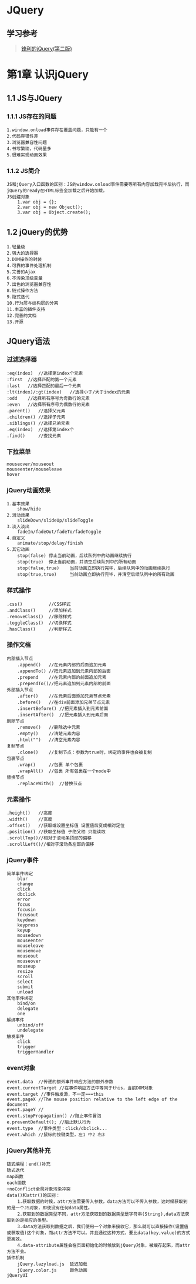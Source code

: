 # JQuery 

## 学习参考
> [锋利的jQuery(第二版)]()  

# 第1章 认识jQuery
## 1.1 JS与JQuery
### 1.1.1 JS存在的问题
	1.window.onload事件存在覆盖问题，只能有一个
	2.代码容错性差
	3.浏览器兼容性问题
	4.书写繁琐，代码量多
	5.很难实现动画效果
### 1.1.2 JS简介
    JS和jQuery入口函数的区别：JS的window.onload事件需要等所有内容加载完毕后执行，而jQuery的ready在HTML标签全加载之后开始加载。
    JS创建对象
	    1.var obj = {};
	    2.var obj = new Object();
	    3.var obj = Object.create();
## 1.2 jQuery的优势
    1.轻量级
    2.强大的选择器
    3.DOM操作的封装
    4.可靠的事件处理机制
    5.完善的Ajax
    6.不污染顶级变量
    7.出色的浏览器兼容性
    8.链式操作方法
    9.隐式迭代
    10.行为层与结构层的分离
    11.丰富的插件支持
    12.完善的文档
    13.开源
## JQuery语法	
### 过滤选择器
	:eq(index)	//选择第index个元素
	:first	//选择匹配的第一个元素
	:last	//选择匹配的最后一个元素
	:lt(index)/:gt(index)	//选择小于/大于index的元素
	:odd	//选择所有序号为奇数行的元素
	:even	//选择所有序号为偶数行的元素
	.parent()	//选择父元素
	.children()	//选择子元素
	.siblings()	//选择兄弟元素
	.eq(index)	//选择第index个
	.find()		//查找元素
### 下拉菜单
	mouseover/mouseout
	mouseenter/mouseleave
	hover
### jQuery动画效果
	1.基本效果
		show/hide
	2.滑动效果
		slideDown/slideUp/slideToggle
	3.淡入淡出
		fadeIn/fadeOut/fadeTo/fadeToggle
	4.自定义
		animate/stop/delay/finish
	5.其它动画
		stop(false)	停止当前动画，后续队列中的动画继续执行
		stop(true)	停止当前动画，并清空后续队列中的所有动画
		stop(false,true)	当前动画立即执行完毕，后续队列中的动画继续执行
		stop(true,true)		当前动画立即执行完毕，并清空后续队列中的所有动画
### 样式操作
	.css()			//CSS样式
	.andClass()		//添加样式
	.removeClass()	//移除样式
	.toggleClass()	//切换样式
	.hasClass()		//判断样式
### 操作文档
	内部插入节点
		.append()	//在元素内部的后面追加元素
		.appendTo()	//把元素追加到元素内部的后面
		.prepend	//在元素内部的前面追加元素
		.prependTo()//把元素追加到元素内部的前面
	外部插入节点
		.after()	//在元素后面添加兄弟节点元素
		.before()	//在div前面添加兄弟节点元素
		.insertBefore()	//把元素插入到元素前面
		.insertAfter()	//把元素插入到元素后面
	删除节点
		.remove()	//删除选中元素
		.empty()	//清楚元素内容
		.html("")	//清空元素内容
	复制节点
		.clone()	//复制节点：参数为true时，绑定的事件也会被复制
	包裹节点
		.wrap()		//包裹 单个包裹
		.wrapAll()	//包裹 所有包裹在一个node中
	替换节点
		.replaceWith()	//替换节点
### 元素操作
	.height()	//高度
	.width()	//宽度
	.offset()	//获取或设置坐标值 设置值后变成相对定位
	.position()	//获取坐标值 子绝父相 只能读取
	.scrollTop()//相对于滚动条顶部的偏移
	.scrollLeft()//相对于滚动条左部的偏移
### jQuery事件
	简单事件绑定
		blur	
		change
		click
		dbclick
		error
		focus
		focusin
		focusout
		keydown
		keypress
		keyup
		mousedown
		mouseenter
		mouseleave
		mousemove
		mouseout
		mouseover
		mouseup
		resize
		scroll
		select
		submit
		unload
	其他事件绑定
		bind/on
		delegate
		one
	解绑事件
		unbind/off
		undelegate
	触发事件
		click
		trigger
		triggerHandler
### event对象
	event.data	//传递的额外事件响应方法的额外参数
	event.currentTarget	//在事件响应方法中等同于this，当前DOM对象
	event.target //事件触发源，不一定===this
	event.pageX	//The mouse position relative to the left edge of the document
	event.pageY	//
	event.stopPropagation()	//阻止事件冒泡
	e.preventDefault();	//阻止默认行为
	event.type	//事件类型：click/dbclick...
	event.which	//鼠标的按键类型，左1 中2 右3
### jQuery其他补充
	链式编程：end()补充
	隐式迭代
	map函数
	each函数
	+noConflict全局对象污染冲突
    data()和attr()的区别：
		1.获取数据的时候，attr方法需要传入参数，data方法可以不传入参数，这时候获取到的是一个JS对象，即使没有任何data属性。
		2.获取到的数据类型不同，attr方法获取到的数据类型是字符串(String),data方法获取到的是相应的类型。
		3.data方法获取到数据之后，我们使用一个对象来接收它，那么就可以直接操作(设置值或获取值)这个对象，而attr方法不可以。并且通过这种方式，要比data(key,value)的方式更高效。
		4.data-attribute属性会在页面初始化的时候放到jQuery对象，被缓存起来，而attr方法不会。
	插件机制
		jQuery.lazyload.js 	延迟加载
		jQuery.color.js 	颜色动画
	jQueryUI